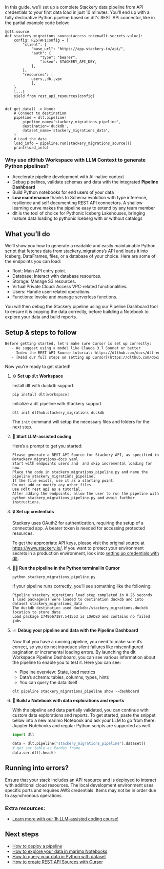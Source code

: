 In this guide, we'll set up a complete Stackery data pipeline from API credentials to your first data load in just 10 minutes. You'll end up with a fully declarative Python pipeline based on dlt's REST API connector, like in the partial example code below:

```python-outcome
@dlt.source
def stackery_migrations_source(access_token=dlt.secrets.value):
    config: RESTAPIConfig = {
        "client": {
            "base_url": "https://app.stackery.io/api/",
            "auth": {
                "type": "bearer",
                "token": STACKERY_API_KEY,
            },
        },
        "resources": [
            users,,db,,vpc
            ],
    }
    [...]
    yield from rest_api_resources(config)


def get_data() -> None:
    # Connect to destination
    pipeline = dlt.pipeline(
        pipeline_name='stackery_migrations_pipeline',
        destination='duckdb',
        dataset_name='stackery_migrations_data', 
    )
    # Load the data
    load_info = pipeline.run(stackery_migrations_source())
    print(load_info) 
```

### Why use dltHub Workspace with LLM Context to generate Python pipelines?

- Accelerate pipeline development with AI-native context
- Debug pipelines, validate schemas and data with the integrated **Pipeline Dashboard**
- Build Python notebooks for end users of your data
- **Low maintenance** thanks to Schema evolution with type inference, resilience and self documenting REST API connectors. A shallow learning curve makes the pipeline easy to extend by any team member
- dlt is the tool of choice for Pythonic Iceberg Lakehouses, bringing mature data loading to pythonic Iceberg with or without catalogs

## What you’ll do

We’ll show you how to generate a readable and easily maintainable Python script that fetches data from stackery_migrations’s API and loads it into Iceberg, DataFrames, files, or a database of your choice. Here are some of the endpoints you can load:

- Root: Main API entry point.
- Database: Interact with database resources.
- Storage: Manage S3 resources.
- Virtual Private Cloud: Access VPC-related functionalities.
- Users: Handle user-related operations.
- Functions: Invoke and manage serverless functions.

You will then debug the Stackery pipeline using our Pipeline Dashboard tool to ensure it is copying the data correctly, before building a Notebook to explore your data and build reports.

## Setup & steps to follow

```default
Before getting started, let's make sure Cursor is set up correctly:
   - We suggest using a model like Claude 3.7 Sonnet or better
   - Index the REST API Source tutorial: https://dlthub.com/docs/dlt-ecosystem/verified-sources/rest_api/ and add it to context as **@dlt rest api**
   - [Read our full steps on setting up Cursor](https://dlthub.com/docs/dlt-ecosystem/llm-tooling/cursor-restapi#23-configuring-cursor-with-documentation)
```

Now you're ready to get started!

1. ⚙️ **Set up `dlt` Workspace**
    
    Install dlt with duckdb support:
    ```shell
    pip install dlt[workspace]
    ```

    Initialize a dlt pipeline with Stackery support.
    ```shell
    dlt init dlthub:stackery_migrations duckdb
    ```

    The `init` command will setup the necessary files and folders for the next step.
    
2. 🤠 **Start LLM-assisted coding**
    
    Here’s a prompt to get you started:
    
    ```prompt
    Please generate a REST API Source for Stackery API, as specified in @stackery_migrations-docs.yaml 
    Start with endpoints users and  and skip incremental loading for now. 
    Place the code in stackery_migrations_pipeline.py and name the pipeline stackery_migrations_pipeline. 
    If the file exists, use it as a starting point. 
    Do not add or modify any other files. 
    Use @dlt rest api as a tutorial. 
    After adding the endpoints, allow the user to run the pipeline with python stackery_migrations_pipeline.py and await further instructions.
    ```

    
3. 🔒 **Set up credentials** 
    
    Stackery uses OAuth2 for authentication, requiring the setup of a connected app. A bearer token is needed for accessing protected resources.
    
    To get the appropriate API keys, please visit the original source at https://www.stackery.io/.
    If you want to protect your environment secrets in a production environment, look into [setting up credentials with dlt](https://dlthub.com/docs/walkthroughs/add_credentials).
    
4. 🏃‍♀️ **Run the pipeline in the Python terminal in Cursor**
    
    ```shell
    python stackery_migrations_pipeline.py
    ```
    
    If your pipeline runs correctly, you’ll see something like the following:
    
    ```shell
    Pipeline stackery_migrations load step completed in 0.26 seconds
    1 load package(s) were loaded to destination duckdb and into dataset stackery_migrations_data
    The duckdb destination used duckdb:/stackery_migrations.duckdb location to store data
    Load package 1749667187.541553 is LOADED and contains no failed jobs
    ```
    
5. 📈 **Debug your pipeline and data with the Pipeline Dashboard**

    Now that you have a running pipeline, you need to make sure it’s correct, so you do not introduce silent failures like misconfigured pagination or incremental loading errors. By launching the dlt Workspace Pipeline Dashboard, you can see various information about the pipeline to enable you to test it. Here you can see:
    - Pipeline overview: State, load metrics
    - Data’s schema: tables, columns, types, hints
    - You can query the data itself
    
    ```shell
    dlt pipeline stackery_migrations_pipeline show --dashboard
    ```
    
6. 🐍 **Build a Notebook with data explorations and reports**

    With the pipeline and data partially validated, you can continue with custom data explorations and reports. To get started, paste the snippet below into a new marimo Notebook and ask your LLM to go from there. Jupyter Notebooks and regular Python scripts are supported as well.

    
    ```python
    import dlt

   data = dlt.pipeline("stackery_migrations_pipeline").dataset()
   # get ser table as Pandas frame
   data.ser.df().head()
    ```

## Running into errors?

Ensure that your stack includes an API resource and is deployed to interact with additional cloud resources. The local development environment uses specific ports and requires AWS credentials. Items may not be in order due to asynchronous operations.

### Extra resources:

- [Learn more with our 1h LLM-assisted coding course!](https://www.youtube.com/watch?v=GGid70rnJuM)

## Next steps

- [How to deploy a pipeline](https://dlthub.com/docs/walkthroughs/deploy-a-pipeline)
- [How to explore your data in marimo Notebooks](https://dlthub.com/docs/general-usage/dataset-access/marimo)
- [How to query your data in Python with dataset](https://dlthub.com/docs/general-usage/dataset-access/dataset)
- [How to create REST API Sources with Cursor](https://dlthub.com/docs/dlt-ecosystem/llm-tooling/cursor-restapi)